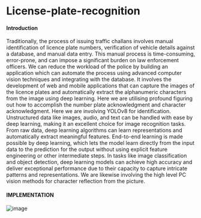 # License-plate-recognition
#### Introduction
Traditionally, the process of issuing traffic challans involves manual identification of licence plate numbers, verification of vehicle details against a database, and manual data entry. This manual process is time-consuming, error-prone, and can impose a significant burden on law enforcement officers. We can reduce the workload of the police by building an application which can automate the process using advanced computer vision techniques and integrating with the database. It involves the development of web and mobile applications that can capture the images of the licence plates and automatically extract the alphanumeric characters from the image using deep learning. Here we are utilising profound figuring out how to accomplish the number plate acknowledgment and character acknowledgment. Here we are involving
YOLOv8 for identification. Unstructured data like images, audio, and text can be handled with ease by deep learning, making it an excellent choice for image recognition tasks. From raw data, deep learning algorithms can learn representations and automatically extract meaningful features. End-to-end learning is made possible by deep learning, which lets the model learn directly from the input data to the prediction for the output without using explicit feature engineering or other intermediate steps. In tasks like image classification and object detection, deep learning models can achieve high accuracy and deliver
exceptional performance due to their capacity to capture intricate patterns and representations. We are likewise involving the high level PC vision methods for character reflection from the picture.
#### IMPLEMENTATION
![image](https://github.com/tanv000/License-plate-recognition/assets/144032915/c56b2bd4-50b8-404b-bc69-abb2fabb5d9f)
